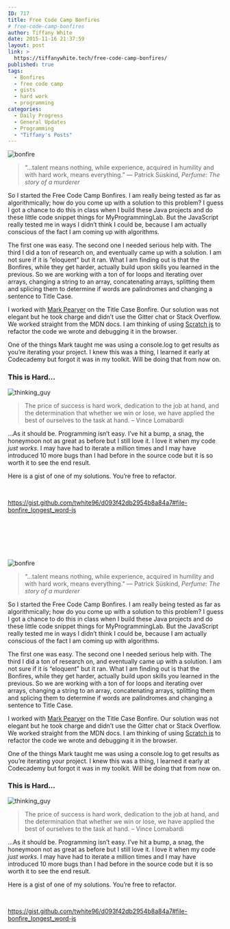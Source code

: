 ```yaml
---
ID: 717
title: Free Code Camp Bonfires
# free-code-camp-bonfires
author: Tiffany White
date: 2015-11-16 21:37:59
layout: post
link: >
  https://tiffanywhite.tech/free-code-camp-bonfires/
published: true
tags:
  - Bonfires
  - free code camp
  - gists
  - hard work
  - programming
categories:
  - Daily Progress
  - General Updates
  - Programming
  - "Tiffany's Posts"
---
```



<img src="https://helloburgh.me/wp-content/uploads/2015/11/wpid-0G7N1L3G2F.jpg" alt="bonfire" />
<blockquote>“…talent means nothing, while experience, acquired in humility and with hard work, means everything.”
― Patrick Süskind, <em>Perfume: The story of a murderer</em></blockquote>
So I started the Free Code Camp Bonfires. I am really being tested as far as algorithmically; how do you come up with a solution to this problem? I guess I got a chance to do this in class when I build these Java projects and do these little code snippet things for MyProgrammingLab. But the JavaScript really tested me in ways I didn’t think I could be, because I am actually conscious of the fact I am coming up with algorithms.

The first one was easy. The second one I needed serious help with. The third I did a ton of research on, and eventually came up with a solution. I am not sure if it is “eloquent” but it ran. What I am finding out is that the Bonfires, while they get harder, actually build upon skills you learned in the previous. So we are working with a ton of for loops and iterating over arrays, changing a string to an array, concatenating arrays, splitting them and splicing them to determine if words are palindromes and changing a sentence to Title Case.

I worked with <a href="https://www.twitter.com/marcusp619">Mark Pearyer</a> on the Title Case Bonfire. Our solution was not elegant but he took charge and didn’t use the Gitter chat or Stack Overflow. We worked straight from the MDN docs. I am thinking of using <a href="https://chrome.google.com/webstore/detail/scratch-js/alploljligeomonipppgaahpkenfnfkn?hl=en-US">Scratch js</a> to refactor the code we wrote and debugging it in the browser.

One of the things Mark taught me was using a console.log to get results as you’re iterating your project. I knew this was a thing, I learned it early at Codecademy but forgot it was in my toolkit. Will be doing that from now on.
<h3>This is Hard…</h3>
<img src="https://helloburgh.me/wp-content/uploads/2015/11/wpid-X8I9SUI6DZ.jpg" alt="thinking_guy" />
<blockquote>The price of success is hard work, dedication to the job at hand, and the determination that whether we win or lose, we have applied the best of ourselves to the task at hand. – Vince Lomabardi</blockquote>
…As it should be. Programming isn’t easy. I’ve hit a bump, a snag, the honeymoon not as great as before but I still love it. I love it when my code <em>just works</em>. I may have had to iterate a million times and I may have introduced 10 more bugs than I had before in the source code but it is so worth it to see the end result.

Here is a gist of one of my solutions. You’re free to refactor.

&nbsp;

https://gist.github.com/twhite96/d093f42db2954b8a84a7#file-bonfire_longest_word-js

&nbsp;

&nbsp;

&nbsp;




<img src="https://helloburgh.me/wp-content/uploads/2015/11/wpid-0G7N1L3G2F.jpg" alt="bonfire" />
<blockquote>“…talent means nothing, while experience, acquired in humility and with hard work, means everything.”
― Patrick Süskind, <em>Perfume: The story of a murderer</em></blockquote>
So I started the Free Code Camp Bonfires. I am really being tested as far as algorithmically; how do you come up with a solution to this problem? I guess I got a chance to do this in class when I build these Java projects and do these little code snippet things for MyProgrammingLab. But the JavaScript really tested me in ways I didn’t think I could be, because I am actually conscious of the fact I am coming up with algorithms.

The first one was easy. The second one I needed serious help with. The third I did a ton of research on, and eventually came up with a solution. I am not sure if it is “eloquent” but it ran. What I am finding out is that the Bonfires, while they get harder, actually build upon skills you learned in the previous. So we are working with a ton of for loops and iterating over arrays, changing a string to an array, concatenating arrays, splitting them and splicing them to determine if words are palindromes and changing a sentence to Title Case.

I worked with <a href="https://www.twitter.com/marcusp619">Mark Pearyer</a> on the Title Case Bonfire. Our solution was not elegant but he took charge and didn’t use the Gitter chat or Stack Overflow. We worked straight from the MDN docs. I am thinking of using <a href="https://chrome.google.com/webstore/detail/scratch-js/alploljligeomonipppgaahpkenfnfkn?hl=en-US">Scratch js</a> to refactor the code we wrote and debugging it in the browser.

One of the things Mark taught me was using a console.log to get results as you’re iterating your project. I knew this was a thing, I learned it early at Codecademy but forgot it was in my toolkit. Will be doing that from now on.
<h3>This is Hard…</h3>
<img src="https://helloburgh.me/wp-content/uploads/2015/11/wpid-X8I9SUI6DZ.jpg" alt="thinking_guy" />
<blockquote>The price of success is hard work, dedication to the job at hand, and the determination that whether we win or lose, we have applied the best of ourselves to the task at hand. – Vince Lomabardi</blockquote>
…As it should be. Programming isn’t easy. I’ve hit a bump, a snag, the honeymoon not as great as before but I still love it. I love it when my code <em>just works</em>. I may have had to iterate a million times and I may have introduced 10 more bugs than I had before in the source code but it is so worth it to see the end result.

Here is a gist of one of my solutions. You’re free to refactor.

&nbsp;

https://gist.github.com/twhite96/d093f42db2954b8a84a7#file-bonfire_longest_word-js

&nbsp;

&nbsp;

&nbsp;





&nbsp;